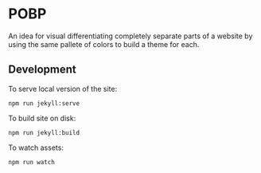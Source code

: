 # POBP

An idea for visual differentiating completely separate parts of a website by using the same pallete of colors to build a theme for each.

## Development

To serve local version of the site:

```
npm run jekyll:serve
```

To build site on disk:

```
npm run jekyll:build
```

To watch assets:

```
npm run watch
```
